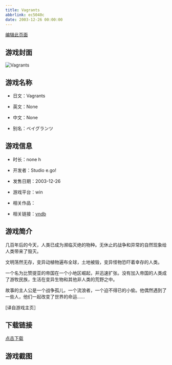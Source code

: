 ```yaml
---
title: Vagrants
abbrlink: ec5040c
date: 2003-12-26 00:00:00
---
```

[编辑此页面](https://github.com/ACG-3/ADV3-source/blob/main/source/_posts/games/Vagrants.md)

## 游戏封面

![Vagrants](https%3A//pan.timero.xyz/onedrive/img_lib_001/Vagrants_cover.avif)


## 游戏名称

- 日文：Vagrants
- 英文：None
- 中文：None

- 别名：ベイグランツ


## 游戏信息

- 时长：none h
- 开发者：Studio e.go!
- 发售日期：2003-12-26
- 游戏平台：win
- 相关作品：

- 相关链接：[vndb](https://vndb.org/v1643)


## 游戏简介

几百年后的今天，人类已成为濒临灭绝的物种。无休止的战争和异常的自然现象给人类带来了毁灭。

文明荡然无存，变异动植物遍布全球，土地被毁，变异怪物恐吓着幸存的人类。

一个名为比赞提亚的帝国在一个小地区崛起，并迅速扩张。没有加入帝国的人类成了游牧民族，生活在变异生物和其他非人类的荒野之中。

故事的主人公是一个战争孤儿，一个流浪者，一个迫不得已的小偷。他偶然遇到了一些人，他们一起改变了世界的命运......

[译自游戏主页］


## 下载链接

[点击下载](https://pan.timero.xyz/onedrive/adv_lib_001/Vagrants)


## 游戏截图


